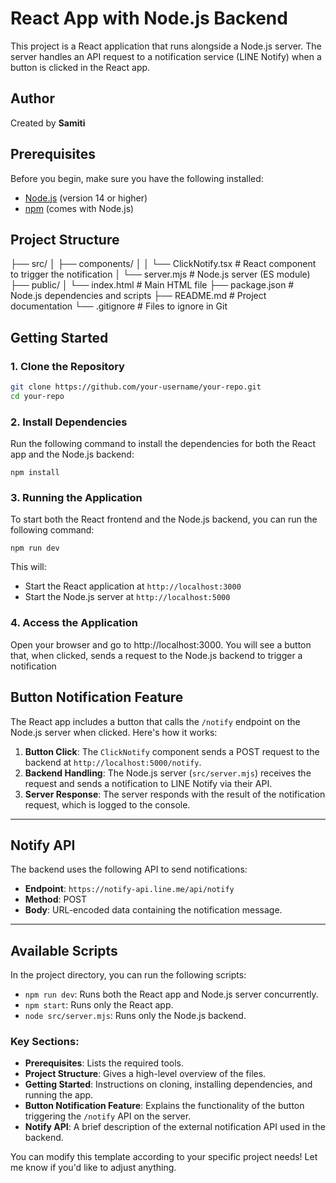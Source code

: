# React App with Node.js Backend

This project is a React application that runs alongside a Node.js server. The server handles an API request to a notification service (LINE Notify) when a button is clicked in the React app.

## Author
Created by **Samiti**

## Prerequisites

Before you begin, make sure you have the following installed:

- [Node.js](https://nodejs.org/en/download/) (version 14 or higher)
- [npm](https://www.npmjs.com/get-npm) (comes with Node.js)

## Project Structure
├── src/ 
│ 
├── components/ 
│ 
│ 
└── ClickNotify.tsx # React component to trigger the notification 
│ 
└── server.mjs # Node.js server (ES module) 
├── public/ 
│ 
└── index.html # Main HTML file 
├── package.json # Node.js dependencies and scripts 
├── README.md # Project documentation 
└── .gitignore # Files to ignore in Git

## Getting Started

### 1. Clone the Repository

```bash
git clone https://github.com/your-username/your-repo.git
cd your-repo
```
### 2. Install Dependencies
Run the following command to install the dependencies for both the React app and the Node.js backend:

```
npm install
```

### 3. Running the Application
To start both the React frontend and the Node.js backend, you can run the following command:

```
npm run dev
```

This will:

- Start the React application at `http://localhost:3000`
- Start the Node.js server at `http://localhost:5000`

### 4. Access the Application
Open your browser and go to http://localhost:3000. You will see a button that, when clicked, sends a request to the Node.js backend to trigger a notification

## Button Notification Feature

The React app includes a button that calls the `/notify` endpoint on the Node.js server when clicked. Here's how it works:

1. **Button Click**: The `ClickNotify` component sends a POST request to the backend at `http://localhost:5000/notify`.
2. **Backend Handling**: The Node.js server (`src/server.mjs`) receives the request and sends a notification to LINE Notify via their API.
3. **Server Response**: The server responds with the result of the notification request, which is logged to the console.

---

## Notify API

The backend uses the following API to send notifications:

- **Endpoint**: `https://notify-api.line.me/api/notify`
- **Method**: POST
- **Body**: URL-encoded data containing the notification message.

---

## Available Scripts

In the project directory, you can run the following scripts:

- `npm run dev`: Runs both the React app and Node.js server concurrently.
- `npm start`: Runs only the React app.
- `node src/server.mjs`: Runs only the Node.js backend.

### Key Sections:
- **Prerequisites**: Lists the required tools.
- **Project Structure**: Gives a high-level overview of the files.
- **Getting Started**: Instructions on cloning, installing dependencies, and running the app.
- **Button Notification Feature**: Explains the functionality of the button triggering the `/notify` API on the server.
- **Notify API**: A brief description of the external notification API used in the backend.

You can modify this template according to your specific project needs! Let me know if you'd like to adjust anything.
